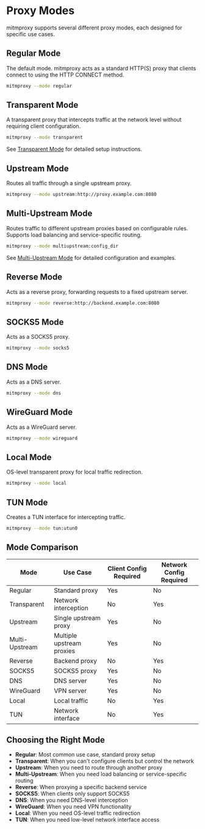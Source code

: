 # Proxy Modes

mitmproxy supports several different proxy modes, each designed for specific use cases.

## Regular Mode

The default mode. mitmproxy acts as a standard HTTP(S) proxy that clients connect to using the HTTP CONNECT method.

```bash
mitmproxy --mode regular
```

## Transparent Mode

A transparent proxy that intercepts traffic at the network level without requiring client configuration.

```bash
mitmproxy --mode transparent
```

See [Transparent Mode](modes/transparent.md) for detailed setup instructions.

## Upstream Mode

Routes all traffic through a single upstream proxy.

```bash
mitmproxy --mode upstream:http://proxy.example.com:8080
```

## Multi-Upstream Mode

Routes traffic to different upstream proxies based on configurable rules. Supports load balancing and service-specific routing.

```bash
mitmproxy --mode multiupstream:config_dir
```

See [Multi-Upstream Mode](multiupstream-mode.md) for detailed configuration and examples.

## Reverse Mode

Acts as a reverse proxy, forwarding requests to a fixed upstream server.

```bash
mitmproxy --mode reverse:http://backend.example.com:8080
```

## SOCKS5 Mode

Acts as a SOCKS5 proxy.

```bash
mitmproxy --mode socks5
```

## DNS Mode

Acts as a DNS server.

```bash
mitmproxy --mode dns
```

## WireGuard Mode

Acts as a WireGuard server.

```bash
mitmproxy --mode wireguard
```

## Local Mode

OS-level transparent proxy for local traffic redirection.

```bash
mitmproxy --mode local
```

## TUN Mode

Creates a TUN interface for intercepting traffic.

```bash
mitmproxy --mode tun:utun0
```

## Mode Comparison

| Mode | Use Case | Client Config Required | Network Config Required |
|------|----------|----------------------|------------------------|
| Regular | Standard proxy | Yes | No |
| Transparent | Network interception | No | Yes |
| Upstream | Single upstream proxy | Yes | No |
| Multi-Upstream | Multiple upstream proxies | Yes | No |
| Reverse | Backend proxy | No | Yes |
| SOCKS5 | SOCKS5 proxy | Yes | No |
| DNS | DNS server | Yes | No |
| WireGuard | VPN server | Yes | No |
| Local | Local traffic | No | Yes |
| TUN | Network interface | No | Yes |

## Choosing the Right Mode

- **Regular**: Most common use case, standard proxy setup
- **Transparent**: When you can't configure clients but control the network
- **Upstream**: When you need to route through another proxy
- **Multi-Upstream**: When you need load balancing or service-specific routing
- **Reverse**: When proxying a specific backend service
- **SOCKS5**: When clients only support SOCKS5
- **DNS**: When you need DNS-level interception
- **WireGuard**: When you need VPN functionality
- **Local**: When you need OS-level traffic redirection
- **TUN**: When you need low-level network interface access 